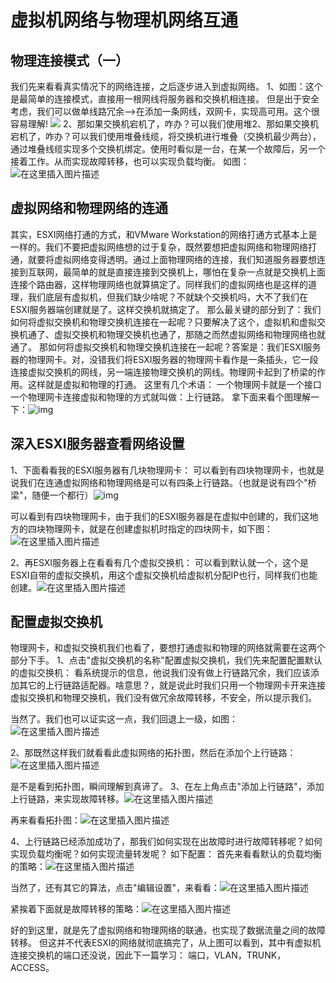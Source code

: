 # 虚拟机网络与物理机网络互通



## 物理连接模式（一）

我们先来看看真实情况下的网络连接，之后逐步进入到虚拟网络。
1、如图：这个是最简单的连接模式，直接用一根网线将服务器和交换机相连接。
但是出于安全考虑，我们可以做单线路冗余—>在添加一条网线，双网卡，实现高可用。这个很容易理解! ![](https://mingfanweb-img.obs.cn-north-4.myhuaweicloud.com/University-studies/xu-ni-hua/Linux-learning/1-xu-ni-ji/1-1.png)
2、那如果交换机宕机了，咋办？可以我们使用堆2、那如果交换机宕机了，咋办？可以我们使用堆叠线缆，将交换机进行堆叠（交换机最少两台），通过堆叠线缆实现多个交换机绑定。使用时看似是一台，在某一个故障后，另一个接着工作。从而实现故障转移，也可以实现负载均衡。
如图：![在这里插入图片描述](https://mingfanweb-img.obs.cn-north-4.myhuaweicloud.com/University-studies/xu-ni-hua/Linux-learning/1-xu-ni-ji/1-2.png)

## 虚拟网络和物理网络的连通

其实，ESXI网络打通的方式，和VMware Workstation的网络打通方式基本上是一样的。我们不要把虚拟网络想的过于复杂，既然要想把虚拟网络和物理网络打通，就要将虚拟网络变得透明。通过上面物理网络的连接，我们知道服务器要想连接到互联网，最简单的就是直接连接到交换机上，哪怕在复杂一点就是交换机上面连接个路由器，这样物理网络也就算搞定了。同样我们的虚拟网络也是这样的道理，我们底层有虚拟机，但我们缺少啥呢？不就缺个交换机吗，大不了我们在ESXI服务器端创建就是了。这样交换机就搞定了。
那么最关键的部分到了：我们如何将虚拟交换机和物理交换机连接在一起呢？只要解决了这个，虚拟机和虚拟交换机通了、虚拟交换机和物理交换机也通了，那随之而然虚拟网络和物理网络也就通了。
那如何将虚拟交换机和物理交换机连接在一起呢？答案是：我们ESXI服务器的物理网卡。对，没错我们将ESXI服务器的物理网卡看作是一条插头，它一段连接虚拟交换机的网线，另一端连接物理交换机的网线。物理网卡起到了桥梁的作用。这样就是虚拟和物理的打通。
这里有几个术语：
一个物理网卡就是一个接口
一个物理网卡连接虚拟和物理的方式就叫做：上行链路。
拿下面来看个图理解一下：![img](https://mingfanweb-img.obs.cn-north-4.myhuaweicloud.com/University-studies/xu-ni-hua/Linux-learning/1-xu-ni-ji/1-3.png)

## 深入ESXI服务器查看网络设置

1、下面看看我的ESXI服务器有几块物理网卡：
可以看到有四块物理网卡，也就是说我们在连通虚拟网络和物理网络是可以有四条上行链路。（也就是说有四个"桥梁"，随便一个都行）![img](https://mingfanweb-img.obs.cn-north-4.myhuaweicloud.com/University-studies/xu-ni-hua/Linux-learning/1-xu-ni-ji/1-4.png)

可以看到有四块物理网卡，由于我们的ESXI服务器是在虚拟中创建的，我们这地方的四块物理网卡，就是在创建虚拟机时指定的四块网卡，如下图：![在这里插入图片描述](https://mingfanweb-img.obs.cn-north-4.myhuaweicloud.com/University-studies/xu-ni-hua/Linux-learning/1-xu-ni-ji/1-5.png)

2、再ESXI服务器上在看看有几个虚拟交换机：
可以看到默认就一个，这个是ESXI自带的虚拟交换机，用这个虚拟交换机给虚拟机分配IP也行，同样我们也能创建。![在这里插入图片描述](https://mingfanweb-img.obs.cn-north-4.myhuaweicloud.com/University-studies/xu-ni-hua/Linux-learning/1-xu-ni-ji/1-6.png)

## 配置虚拟交换机

物理网卡，和虚拟交换机我们也看了，要想打通虚拟和物理的网络就需要在这两个部分下手。
1、点击"虚拟交换机的名称"配置虚拟交换机，我们先来配置配置默认的虚拟交换机：
看系统提示的信息，他说我们没有做上行链路冗余，我们应该添加其它的上行链路适配器。啥意思？，就是说此时我们只用一个物理网卡开来连接虚拟交换机和物理交换机，我们没有做冗余故障转移，不安全，所以提示我们。

当然了。我们也可以证实这一点，我们回退上一级，如图：![在这里插入图片描述](https://mingfanweb-img.obs.cn-north-4.myhuaweicloud.com/University-studies/xu-ni-hua/Linux-learning/1-xu-ni-ji/1-7.png)

2、那既然这样我们就看看此虚拟网络的拓扑图，然后在添加个上行链路：![在这里插入图片描述](https://mingfanweb-img.obs.cn-north-4.myhuaweicloud.com/University-studies/xu-ni-hua/Linux-learning/1-xu-ni-ji/1-8.png)

是不是看到拓扑图，瞬间理解到真谛了。
3、在左上角点击"添加上行链路"，添加上行链路，来实现故障转移。![在这里插入图片描述](https://mingfanweb-img.obs.cn-north-4.myhuaweicloud.com/University-studies/xu-ni-hua/Linux-learning/1-xu-ni-ji/1-9.png)

再来看看拓扑图：![在这里插入图片描述](https://mingfanweb-img.obs.cn-north-4.myhuaweicloud.com/University-studies/xu-ni-hua/Linux-learning/1-xu-ni-ji/1-10.png)

4、上行链路已经添加成功了，那我们如何实现在出故障时进行故障转移呢？如何实现负载均衡呢？如何实现流量转发呢？
如下配置：
首先来看看默认的负载均衡的策略：![在这里插入图片描述](https://mingfanweb-img.obs.cn-north-4.myhuaweicloud.com/University-studies/xu-ni-hua/Linux-learning/1-xu-ni-ji/1-11.png)

当然了，还有其它的算法，点击"编辑设置"，来看看：![在这里插入图片描述](https://mingfanweb-img.obs.cn-north-4.myhuaweicloud.com/University-studies/xu-ni-hua/Linux-learning/1-xu-ni-ji/1-12.png)

紧挨着下面就是故障转移的策略：![在这里插入图片描述](https://mingfanweb-img.obs.cn-north-4.myhuaweicloud.com/University-studies/xu-ni-hua/Linux-learning/1-xu-ni-ji/1-13.png)


好的到这里，就是先了虚拟网络和物理网络的联通，也实现了数据流量之间的故障转移。
但这并不代表ESXI的网络就彻底搞完了，从上图可以看到，其中有虚拟机连接交换机的端口还没说，因此下一篇学习：
端口，VLAN，TRUNK，ACCESS。

